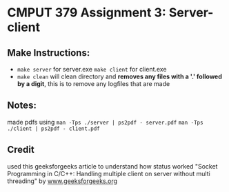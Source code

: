 # CMPUT 379 Assignment 3: Server-client

## Make Instructions:

* `make server` for server.exe `make client` for client.exe
* `make clean` will clean directory and **removes any files with a '.' followed
by a digit**, this is to remove any logfiles that are made

## Notes:

made pdfs using
`man -Tps ./server | ps2pdf - server.pdf`
`man -Tps ./client | ps2pdf - client.pdf`

## Credit

used this geeksforgeeks article to understand how status worked "Socket
Programming in C/C++: Handling multiple client on server without multi threading"
by www.geeksforgeeks.org

